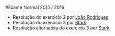 #Exame Normal 2015 / 2016

* Resolução do exercicio 2 por [João Rodrigues](https://github.com/blendfoul)
* Resolução do exercicio 3 por [Stark](https://github.com/stark75)
* Resolução alternativa do exercicio 3 por [Stark](https://github.com/stark75)
